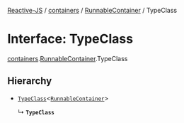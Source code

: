 [Reactive-JS](../README.md) / [containers](../modules/containers.md) / [RunnableContainer](../modules/containers.RunnableContainer.md) / TypeClass

# Interface: TypeClass

[containers](../modules/containers.md).[RunnableContainer](../modules/containers.RunnableContainer.md).TypeClass

## Hierarchy

- [`TypeClass`](containers.RunnableObservableContainers.TypeClass.md)<[`RunnableContainer`](containers.RunnableContainer-1.md)\>

  ↳ **`TypeClass`**
